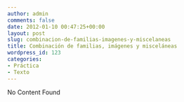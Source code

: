 ```yaml
---
author: admin
comments: false
date: 2012-01-10 00:47:25+00:00
layout: post
slug: combinacion-de-familias-imagenes-y-miscelaneas
title: Combinación de familias, imágenes y misceláneas
wordpress_id: 123
categories:
- Práctica
- Texto
---
```


No Content Found
